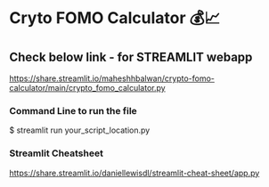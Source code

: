 # Cryto FOMO Calculator 💰📈

## Check below link - for STREAMLIT webapp
https://share.streamlit.io/maheshhbalwan/crypto-fomo-calculator/main/crypto_fomo_calculator.py

### Command Line to run the file
$ streamlit run your_script_location.py

### Streamlit Cheatsheet
https://share.streamlit.io/daniellewisdl/streamlit-cheat-sheet/app.py
